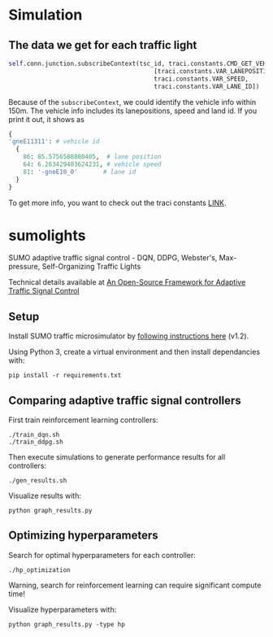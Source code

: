 

# Simulation

## The data we get for each traffic light 

```python
self.conn.junction.subscribeContext(tsc_id, traci.constants.CMD_GET_VEHICLE_VARIABLE, 150,
                                        [traci.constants.VAR_LANEPOSITION,
                                        traci.constants.VAR_SPEED,
                                        traci.constants.VAR_LANE_ID])
```

Because of the `subscribeContext`, we could identify the vehicle info within 150m. The vehicle info includes its lanepositions, speed and land id. If you print it out, it shows as 
```python
{
'gneE11311': # vehicle id
  {
    86: 85.5756588880405,  # lane position
    64: 6.263429403624231, # vehicle speed
    81: '-gneE10_0'       # lane id
  }
}
```

To get more info, you want to check out the traci constants [LINK](https://sumo.dlr.de/pydoc/traci.constants.html).



# sumolights
SUMO adaptive traffic signal control - DQN, DDPG, Webster's, Max-pressure, Self-Organizing Traffic Lights

Technical details available at [An Open-Source Framework for Adaptive Traffic Signal Control](https://arxiv.org/abs/1909.00395)

## Setup

Install SUMO traffic microsimulator by [following instructions here](https://sumo.dlr.de/wiki/Installing) (v1.2).

Using Python 3, create a virtual environment and then install dependancies with:
```
pip install -r requirements.txt
```

## Comparing adaptive traffic signal controllers
First train reinforcement learning controllers:
```
./train_dqn.sh
./train_ddpg.sh
```

Then execute simulations to generate performance results for all controllers:
```
./gen_results.sh
```

Visualize results with:
```
python graph_results.py
```

## Optimizing hyperparameters
Search for optimal hyperparameters for each controller:
```
./hp_optimization
```
Warning, search for reinforcement learning can require significant compute time!

Visualize hyperparameters with:
```
python graph_results.py -type hp
```

